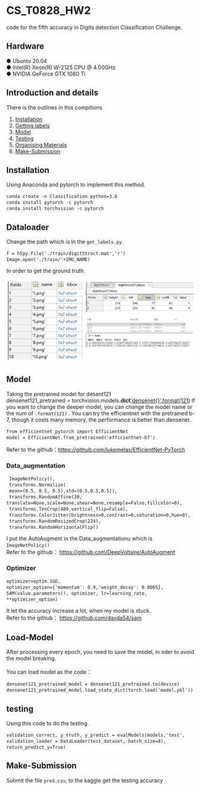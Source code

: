 # CS_T0828_HW2
code for the fifth accuracy in Digits detection Classification Challenge. <br>

## Hardware
● Ubuntu 20.04 <br>
● Intel(R) Xeon(R) W-2125 CPU @ 4.00GHz <br>
● NVIDIA GeForce GTX 1080 Ti <br>

## Introduction and details
There is the outlines in this compitions <br>
1. [Installation](#Installation) <br>
2. [Getting labels](#dataloader) <br>
3. [Model](#Model) <br>
4. [Testing](#Load-Model) <br>
5. [Organising Materials](#testing) <br>
6. [Make-Submission](#Make-Submission)<br>

## Installation
Using Anaconda and pytorch to implement this method.

    conda create -n Classification python=3.6
    conda install pytorch -c pytorch
    conda install torchvision -c pytorch

## Dataloader
Change the path which is in the `get_labels.py`.

    f = h5py.File('./train/digitStruct.mat','r')
    Image.open('./train/'+IMG_NAME)
In order to get the ground truth. <br>

![image](https://github.com/eddieczc/Image-Processing-via-deep-learning/blob/master/HW2_Digits%20detection/Images/labels.png)

## Model
Taking the pretrained model for desent121 <br>
densenet121_pretrained = torchvision.models.__dict__['densenet{}'.format(121)](pretrained=True)
If you want to change the deeper model, you can change the model name or the num of `.format(121).`
You can try the efficientnet with the pretrained b-7, though it costs many memory, the performance is better than densenet.

    from efficientnet_pytorch import EfficientNet
    model = EfficientNet.from_pretrained('efficientnet-b7')
Refer to the github：https://github.com/lukemelas/EfficientNet-PyTorch <br>

### Data_augmentation
     ImageNetPolicy(),
     transforms.Normalize(
     mean=(0.5, 0.5, 0.5),std=(0.5,0.5,0.5)),
     transforms.RandomAffine(30, translate=None,scale=None,shear=None,resample=False,fillcolor=0),
     transforms.TenCrop(480,vertical_flip=False),
     transforms.ColorJitter(brightness=0,contrast=0,saturation=0,hue=0),
     transforms.RandomResizedCrop(224),
     transforms.RandomHorizontalFlip()

I put the AutoAugment in the Data_augmentationu which is `ImageNetPolicy()` <br>
Refer to the github： https://github.com/DeepVoltaire/AutoAugment <br>

### Optimizer
    optimizer=optim.SGD,
    optimizer_option={'momentum': 0.9,'weight_decay': 0.0005},
    SAM(value.parameters(), optimizer, lr=learning_rate, **optimizer_option)
   
It let the accuracy increase a lot, when my model is stuck. <br>
Refer to the github： https://github.com/davda54/sam <br>            
                        
## Load-Model
After processing every epoch, you need to save the model, in oder to avoid the model breaking. <br>   
You can load model as the code： 

    densenet121_pretrained_model = densenet121_pretrained.to(device)
    densenet121_pretrained_model.load_state_dict(torch.load('model.pkl'))

## testing
Using this code to do the testing. <br>

    validation_correct, y_truth, y_predict = evalModels(models,'test', validation_loader = DataLoader(test_dataset, batch_size=8), return_predict_y=True)
    
## Make-Submission
Submit the file `pred.csv`, to the kaggle  get the testing accuracy <br>
